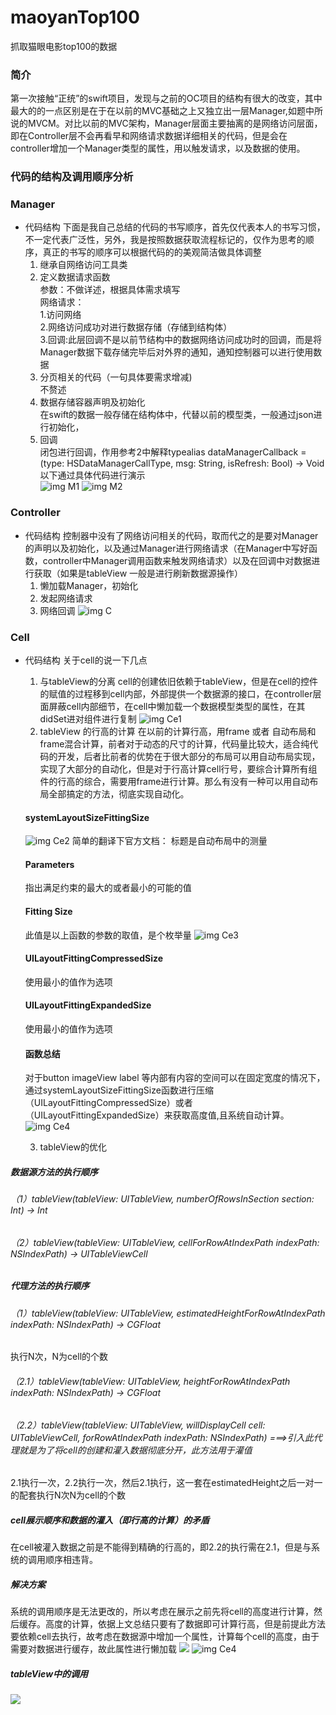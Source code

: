 # maoyanTop100
抓取猫眼电影top100的数据

### 简介
第一次接触“正统”的swift项目，发现与之前的OC项目的结构有很大的改变，其中最大的的一点区别是在于在以前的MVC基础之上又独立出一层Manager,如题中所说的MVCM。对比以前的MVC架构，Manager层面主要抽离的是网络访问层面，即在Controller层不会再看早和网络请求数据详细相关的代码，但是会在controller增加一个Manager类型的属性，用以触发请求，以及数据的使用。

### 代码的结构及调用顺序分析
### Manager
* 代码结构
   下面是我自己总结的代码的书写顺序，首先仅代表本人的书写习惯，不一定代表广泛性，另外，我是按照数据获取流程标记的，仅作为思考的顺序，真正的书写的顺序可以根据代码的的美观简洁做具体调整
	1. 继承自网络访问工具类
	2. 定义数据请求函数<br>参数：不做详述，根据具体需求填写<br>网络请求：<br>1.访问网络<br>2.网络访问成功对进行数据存储（存储到结构体）<br>3.回调:此层回调不是以前节结构中的数据网络访问成功时的回调，而是将Manager数据下载存储完毕后对外界的通知，通知控制器可以进行使用数据
	3. 分页相关的代码（一句具体要需求增减)<br>不赘述
	4. 数据存储容器声明及初始化<br>在swift的数据一般存储在结构体中，代替以前的模型类，一般通过json进行初始化，
	5. 回调<br>闭包进行回调，作用参考2中解释typealias dataManagerCallback = (type: HSDataManagerCallType, msg: String, isRefresh: Bool) -> Void
	   以下通过具体代码进行演示<br>
	   ![img M1](http://upload-images.jianshu.io/upload_images/954728-29d28d26b6d00bda.png?imageMogr2/auto-orient/strip%7CimageView2/2/w/1240)
	   ![img M2](http://upload-images.jianshu.io/upload_images/954728-83f35fb2ab4577e9.png?imageMogr2/auto-orient/strip%7CimageView2/2/w/1240)

### Controller
* 代码结构
控制器中没有了网络访问相关的代码，取而代之的是要对Manager的声明以及初始化，以及通过Manager进行网络请求（在Manager中写好函数，controller中Manager调用函数来触发网络请求）以及在回调中对数据进行获取（如果是tableView 一般是进行刷新数据源操作）
	1. 懒加载Manager，初始化
	2. 发起网络请求
	3. 网络回调
![img C](http://upload-images.jianshu.io/upload_images/954728-44fb112db1d67aa5.png?imageMogr2/auto-orient/strip%7CimageView2/2/w/1240)

### Cell
* 代码结构
关于cell的说一下几点
	1. 与tableView的分离
	cell的创建依旧依赖于tableView，但是在cell的控件的赋值的过程移到cell内部，外部提供一个数据源的接口，在controller层面屏蔽cell内部细节，在cell中懒加载一个数据模型类型的属性，在其didSet进对组件进行复制
	![img Ce1](http://upload-images.jianshu.io/upload_images/954728-0a5814c9d01188fa.png?imageMogr2/auto-orient/strip%7CimageView2/2/w/1240)
	2. tableView 的行高的计算
	在以前的计算行高，用frame 或者 自动布局和frame混合计算，前者对于动态的尺寸的计算，代码量比较大，适合纯代码的开发，后者比前者的优势在于很大部分的布局可以用自动布局实现，实现了大部分的自动化，但是对于行高计算cell行号，要综合计算所有组件的行高的综合，需要用frame进行计算。那么有没有一种可以用自动布局全部搞定的方法，彻底实现自动化。
	#### systemLayoutSizeFittingSize
	![img Ce2](http://upload-images.jianshu.io/upload_images/954728-aaae3af0507475db.png?imageMogr2/auto-orient/strip%7CimageView2/2/w/1240)
	简单的翻译下官方文档：
	标题是自动布局中的测量
	#### Parameters 
	指出满足约束的最大的或者最小的可能的值
	#### Fitting Size
	此值是以上函数的参数的取值，是个枚举量
	![img Ce3](http://upload-images.jianshu.io/upload_images/954728-6765b4cb7601e102.png?imageMogr2/auto-orient/strip%7CimageView2/2/w/1240)
	#### UILayoutFittingCompressedSize 
	使用最小的值作为选项 
	#### UILayoutFittingExpandedSize
	使用最小的值作为选项
	#### 函数总结
	对于button imageView label 等内部有内容的空间可以在固定宽度的情况下，通过systemLayoutSizeFittingSize函数进行压缩（UILayoutFittingCompressedSize）或者（UILayoutFittingExpandedSize）来获取高度值,且系统自动计算。
	![img Ce4](http://upload-images.jianshu.io/upload_images/954728-b9b153a3b623d159.png?imageMogr2/auto-orient/strip%7CimageView2/2/w/1240)
	
	3. tableView的优化
##### 数据源方法的执行顺序
###### （1）tableView(tableView: UITableView, numberOfRowsInSection section: Int) -> Int
###### （2）tableView(tableView: UITableView, cellForRowAtIndexPath indexPath: NSIndexPath) -> UITableViewCell<br>
##### 代理方法的执行顺序
###### （1）tableView(tableView: UITableView, estimatedHeightForRowAtIndexPath indexPath: NSIndexPath) -> CGFloat
执行N次，N为cell的个数
###### （2.1）tableView(tableView: UITableView, heightForRowAtIndexPath indexPath: NSIndexPath) -> CGFloat
###### （2.2）tableView(tableView: UITableView, willDisplayCell cell: UITableViewCell, forRowAtIndexPath indexPath: NSIndexPath) ===>引入此代理就是为了将cell的创建和灌入数据彻底分开，此方法用于灌值
2.1执行一次，2.2执行一次，然后2.1执行，这一套在estimatedHeight之后一对一的配套执行N次N为cell的个数
##### cell展示顺序和数据的灌入（即行高的计算）的矛盾
在cell被灌入数据之前是不能得到精确的行高的，即2.2的执行需在2.1，但是与系统的调用顺序相违背。
##### 解决方案
系统的调用顺序是无法更改的，所以考虑在展示之前先将cell的高度进行计算，然后缓存。高度的计算，依据上文总结只要有了数据即可计算行高，但是前提此方法要依赖cell去执行，故考虑在数据源中增加一个属性，计算每个cell的高度，由于需要对数据进行缓存，故此属性进行懒加载
![](http://upload-images.jianshu.io/upload_images/954728-6cbb352f9b2c5e7d.png?imageMogr2/auto-orient/strip%7CimageView2/2/w/1240)
![img Ce4](http://upload-images.jianshu.io/upload_images/954728-b9b153a3b623d159.png?imageMogr2/auto-orient/strip%7CimageView2/2/w/1240)
##### tableView中的调用
![](http://upload-images.jianshu.io/upload_images/954728-ee347b6e7f06843f.png?imageMogr2/auto-orient/strip%7CimageView2/2/w/1240)
